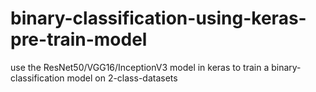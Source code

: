 # binary-classification-using-keras-pre-train-model
use the ResNet50/VGG16/InceptionV3 model in keras to train a binary-classification model on 2-class-datasets
